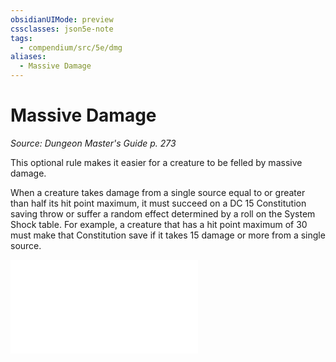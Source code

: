 ```yaml
---
obsidianUIMode: preview
cssclasses: json5e-note
tags:
  - compendium/src/5e/dmg
aliases:
  - Massive Damage
---
```

# Massive Damage
*Source: Dungeon Master's Guide p. 273* 

This optional rule makes it easier for a creature to be felled by massive damage.

When a creature takes damage from a single source equal to or greater than half its hit point maximum, it must succeed on a DC 15 Constitution saving throw or suffer a random effect determined by a roll on the System Shock table. For example, a creature that has a hit point maximum of 30 must make that Constitution save if it takes 15 damage or more from a single source.

![Massive Damage; System Shock](2-Mechanics/CLI/tables/massive-damage-system-shock.md)